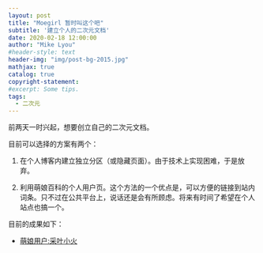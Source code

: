 ```yaml
---
layout: post
title: "Moegirl 暂时叫这个吧"
subtitle: '建立个人的二次元文档'
date: 2020-02-18 12:00:00
author: "Mike Lyou"
#header-style: text
header-img: "img/post-bg-2015.jpg"
mathjax: true
catalog: true
copyright-statement:
#excerpt: Some tips.
tags:
  - 二次元
---
```


<!-- more -->

前两天一时兴起，想要创立自己的二次元文档。

目前可以选择的方案有两个：

1. 在个人博客内建立独立分区（或隐藏页面）。由于技术上实现困难，于是放弃。

2. 利用萌娘百科的个人用户页。这个方法的一个优点是，可以方便的链接到站内词条。只不过在公共平台上，说话还是会有所顾虑。将来有时间了希望在个人站点也搞一个。

目前的成果如下：

- [萌娘用户:采叶小火](https://zh.moegirl.org/User:%E9%87%87%E5%8F%B6%E5%B0%8F%E7%81%AB)
